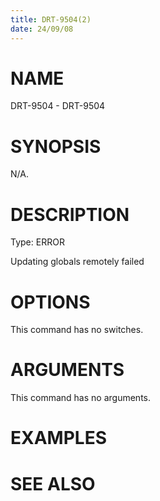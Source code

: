 ```yaml
---
title: DRT-9504(2)
date: 24/09/08
---
```


# NAME

DRT-9504 - DRT-9504

# SYNOPSIS

N/A.

# DESCRIPTION

Type: ERROR

Updating globals remotely failed

# OPTIONS

This command has no switches.

# ARGUMENTS

This command has no arguments.

# EXAMPLES

# SEE ALSO
